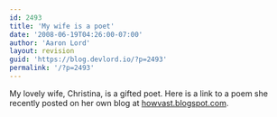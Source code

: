 ```yaml
---
id: 2493
title: 'My wife is a poet'
date: '2008-06-19T04:26:00-07:00'
author: 'Aaron Lord'
layout: revision
guid: 'https://blog.devlord.io/?p=2493'
permalink: '/?p=2493'
---
```


My lovely wife, Christina, is a gifted poet.  Here is a link to a poem she recently posted on her own blog at <a href="http://howvast.blogspot.com/2008/06/11.html">howvast.blogspot.com</a>.<div class="blogger-post-footer"></div>